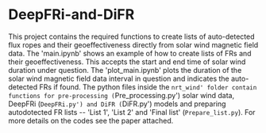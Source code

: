 # DeepFRi-and-DiFR
This project contains the required functions to create lists of auto-detected flux ropes and their geoeffectiveness directly from solar wind magnetic field data.
The 'main.ipynb' shows an example of how to create lists of FRs and their geoeffectiveness. This accepts the start and end time of solar wind duration under question.
The 'plot_main.ipynb' plots the duration of the solar wind magnetic field data interval in question and indicates the auto-detected FRs if found. 
The python files inside the `nrt_wind' folder contain functions for pre-processing (`Pre_processing.py') solar wind data, DeepFRi (`DeepFRi.py') and DiFR (`DiFR.py') models and preparing autodotected FR lists -- 'List 1', 'List 2' and 'Final list' (`Prepare_list.py`). 
For more details on the codes see the paper attached.

